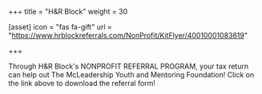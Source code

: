 +++
title = "H&R Block" 
weight = 30


[asset]
  icon = "fas fa-gift"
  url = "https://www.hrblockreferrals.com/NonProfit/KitFlyer/40010001083619"

+++

Through H&R Block's NONPROFIT REFERRAL PROGRAM, your tax return can help out The McLeadership Youth and Mentoring Foundation! Click on the link above to download the referral form!

